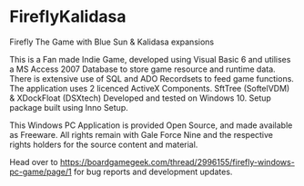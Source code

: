 # FireflyKalidasa
Firefly The Game with Blue Sun &amp; Kalidasa expansions

This is a Fan made Indie Game, developed using Visual Basic 6 and utilises a MS Access 2007 Database to store game resource and runtime data. 
There is extensive use of SQL and ADO Recordsets to feed game functions.
The application uses 2 licenced ActiveX Components. SftTree (SoftelVDM) & XDockFloat (DSXtech)
Developed and tested on Windows 10. Setup package built using Inno Setup.

This Windows PC Application is provided Open Source, and made available as Freeware. All rights remain with Gale Force Nine and the respective rights holders for the source content and material.

Head over to https://boardgamegeek.com/thread/2996155/firefly-windows-pc-game/page/1  for bug reports and development updates.
